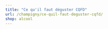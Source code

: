 ```yaml
---
title: "Ce qu'il faut déguster CQFD"
url: /champigny/ce-quil-faut-deguster-cqfd/
shop: alcool
---
```

